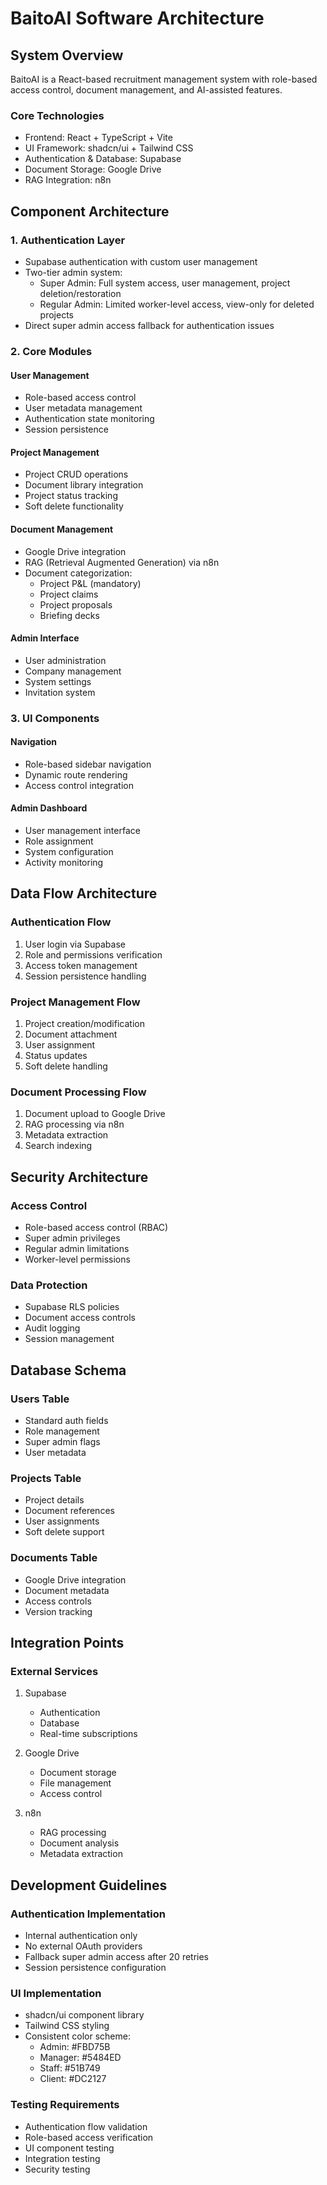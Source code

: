 # BaitoAI Software Architecture

## System Overview
BaitoAI is a React-based recruitment management system with role-based access control, document management, and AI-assisted features.

### Core Technologies
- Frontend: React + TypeScript + Vite
- UI Framework: shadcn/ui + Tailwind CSS
- Authentication & Database: Supabase
- Document Storage: Google Drive
- RAG Integration: n8n

## Component Architecture

### 1. Authentication Layer
- Supabase authentication with custom user management
- Two-tier admin system:
  - Super Admin: Full system access, user management, project deletion/restoration
  - Regular Admin: Limited worker-level access, view-only for deleted projects
- Direct super admin access fallback for authentication issues

### 2. Core Modules
#### User Management
- Role-based access control
- User metadata management
- Authentication state monitoring
- Session persistence

#### Project Management
- Project CRUD operations
- Document library integration
- Project status tracking
- Soft delete functionality

#### Document Management
- Google Drive integration
- RAG (Retrieval Augmented Generation) via n8n
- Document categorization:
  - Project P&L (mandatory)
  - Project claims
  - Project proposals
  - Briefing decks

#### Admin Interface
- User administration
- Company management
- System settings
- Invitation system

### 3. UI Components
#### Navigation
- Role-based sidebar navigation
- Dynamic route rendering
- Access control integration

#### Admin Dashboard
- User management interface
- Role assignment
- System configuration
- Activity monitoring

## Data Flow Architecture

### Authentication Flow
1. User login via Supabase
2. Role and permissions verification
3. Access token management
4. Session persistence handling

### Project Management Flow
1. Project creation/modification
2. Document attachment
3. User assignment
4. Status updates
5. Soft delete handling

### Document Processing Flow
1. Document upload to Google Drive
2. RAG processing via n8n
3. Metadata extraction
4. Search indexing

## Security Architecture

### Access Control
- Role-based access control (RBAC)
- Super admin privileges
- Regular admin limitations
- Worker-level permissions

### Data Protection
- Supabase RLS policies
- Document access controls
- Audit logging
- Session management

## Database Schema

### Users Table
- Standard auth fields
- Role management
- Super admin flags
- User metadata

### Projects Table
- Project details
- Document references
- User assignments
- Soft delete support

### Documents Table
- Google Drive integration
- Document metadata
- Access controls
- Version tracking

## Integration Points

### External Services
1. Supabase
   - Authentication
   - Database
   - Real-time subscriptions

2. Google Drive
   - Document storage
   - File management
   - Access control

3. n8n
   - RAG processing
   - Document analysis
   - Metadata extraction

## Development Guidelines

### Authentication Implementation
- Internal authentication only
- No external OAuth providers
- Fallback super admin access after 20 retries
- Session persistence configuration

### UI Implementation
- shadcn/ui component library
- Tailwind CSS styling
- Consistent color scheme:
  - Admin: #FBD75B
  - Manager: #5484ED
  - Staff: #51B749
  - Client: #DC2127

### Testing Requirements
- Authentication flow validation
- Role-based access verification
- UI component testing
- Integration testing
- Security testing
